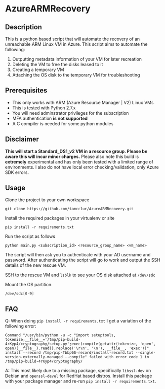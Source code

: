 # AzureARMRecovery

## Description

This is a python based script that will automate the recovery of an unreachable ARM Linux VM in Azure. This script aims to automate the following:

1. Outputting metadata information of your VM for later recreation
2. Deleting the VM to free the disks leased to it
3. Creating a temporary VM
4. Attaching the OS disk to the temporary VM for troubleshooting

## Prerequisites

* This only works with ARM (Azure Resource Manager | V2) Linux VMs
* This is tested with Python 2.7.x
* You will need adminstrator privileges for the subscription
* MFA authentication <strong>is not supported</strong>
* A C compiler is needed for some python modules

## Disclaimer

<strong>This will start a Standard_DS1_v2 VM in a resource group. Please be aware this will incur minor charges.</strong>
Please also note this build is <strong>extremely</strong> experimental and has only been tested with a limited range of environments. I also do not have local error checking/validation, only Azure SDK errors.

## Usage

Clone the project to your own workspace

`git clone https://github.com/tamcclur/AzureARMRecovery.git`

Install the required packages in your virtualenv or site

`pip install -r requirements.txt`

Run the script as follows

`python main.py <subscription_id> <resource_group_name> <vm_name>`

The script will then ask you to authenticate with your AD username and password. After authenticating the script will go to work and output the SSH details of the new rescue VM.

SSH to the rescue VM and `lsblk` to see your OS disk attached at `/dev/sdc`

Mount the OS partition

`/dev/sdc[0-9]`

## FAQ

Q: When doing `pip install -r requirements.txt` I get a variation of the following error:

```
Command "/usr/bin/python -u -c "import setuptools, tokenize;__file__='/tmp/pip-build-4rKyp4/cryptography/setup.py';exec(compile(getattr(tokenize, 'open', open)(__file__).read().replace('\r\n', '\n'), __file__, 'exec'))" install --record /tmp/pip-Tbbp6S-record/install-record.txt --single-version-externally-managed --compile" failed with error code 1 in /tmp/pip-build-4rKyp4/cryptography/
```

A: This most likely due to a missing package, specifically `libssl-dev` on Debian and `openssl-devel` for RedHat based distros. Install this package with your package manager and re-run `pip install -r requirements.txt`.
